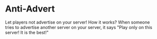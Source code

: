 # Anti-Advert
Let players not advertise on your server!
How it works?
When someone tries to advertise another server on your server, it says "Play only on this server! It is the best!"
